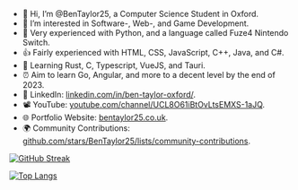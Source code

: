 - 👋 Hi, I’m @BenTaylor25, a Computer Science Student in Oxford.
- 👀 I’m interested in Software-, Web-, and Game Development.
- 💪 Very experienced with Python, and a language called Fuze4 Nintendo Switch.
- 👍 Fairly experienced with HTML, CSS, JavaScript, C++, Java, and C#.
- 🌱 Learning Rust, C, Typescript, VueJS, and Tauri.
- ⏰ Aim to learn Go, Angular, and more to a decent level by the end of 2023.
- 🤝 LinkedIn: <a href="https://linkedin.com/in/ben-taylor-oxford/">linkedin.com/in/ben-taylor-oxford/</a>.
- 📽️ YouTube: <a href="https://youtube.com/channel/UCL8O61iBtOvLtsEMXS-1aJQ">youtube.com/channel/UCL8O61iBtOvLtsEMXS-1aJQ</a>.
- 🌐 Portfolio Website: <a href="http://bentaylor25.co.uk">bentaylor25.co.uk</a>.
- 🌍 Community Contributions: <a href="https://github.com/stars/BenTaylor25/lists/community-contributions">github.com/stars/BenTaylor25/lists/community-contributions</a>.

[![GitHub Streak](http://github-readme-streak-stats.herokuapp.com?user=BenTaylor25&theme=dark&hide_border=true&date_format=j%2Fn%5B%2FY%5D)](https://git.io/streak-stats)

[![Top Langs](https://github-readme-stats.vercel.app/api/top-langs/?username=BenTaylor25&layout=compact&theme=dark&hide_border=true)](https://github.com/anuraghazra/github-readme-stats)


